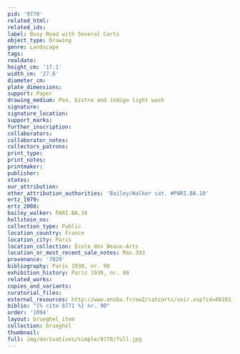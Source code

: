 ```yaml
---
pid: '9770'
related_html: 
related_ids: 
label: Busy Road with Several Carts
object_type: Drawing
genre: Landscape
tags: 
realdate: 
height_cm: '17.1'
width_cm: '27.6'
diameter_cm: 
plate_dimensions: 
support: Paper
drawing_medium: Pen, bistre and indigo light wash
signature: 
signature_location: 
support_marks: 
further_inscription: 
collaborators: 
collaborator_notes: 
collectors_patrons: 
print_type: 
print_notes: 
printmaker: 
publisher: 
states: 
our_attribution: 
other_attribution_authorities: 'Bailey/Walker cat. #PARI.BA.10'
ertz_1979: 
ertz_2008: 
bailey_walker: PARI.BA.10
hollstein_no: 
collection_type: Public
location_country: France
location_city: Paris
location_collection: École des Beaux-Arts
location_or_most_recent_sale_notes: Mas.393
provenance: '7029'
bibliography: Paris 1930, nr. 90
exhibition_history: Paris 1930, nr. 90
related_works: 
copies_and_variants: 
curatorial_files: 
external_resources: http://www.ensba.fr/ow2/catzarts/voir.xsp?id=00101-23836&qid=sdx_q3&n=9&sf=&e=
biblio: "{% cite 8771 %} nr. 90"
order: '1094'
layout: brueghel_item
collection: brueghel
thumbnail: 
full: img/derivatives/simple/9770/full.jpg
---
```

